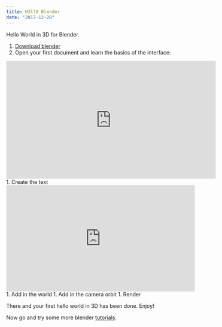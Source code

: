 ```yaml
---
title: H3ll0 Blender
date: "2017-12-28"
---
```


Hello World in 3D for Blender.

1. [Download blender](https://www.blender.org/download/)
1. Open your first document and learn the basics of the interface:
<iframe width="560" height="315"
src="https://www.youtube.com/embed/kes2qmijy7w" frameborder="0"
gesture="media" allow="encrypted-media" allowfullscreen></iframe>
1. Create the text
<div style="position:relative;height:0;padding-bottom:56.25%"><iframe
src="https://www.youtube.com/embed/74pUyg2LWro?ecver=2" width="640"
height="360" frameborder="0" gesture="media" allow="encrypted-media"
style="position:absolute;width:100%;height:100%;left:0"
allowfullscreen></iframe></div>
1. Add in the world
1. Add in the camera orbit
1. Render

There and your first hello world in 3D has been done. Enjoy!

Now go and try some more blender [tutorials](https://www.blender.org/support/tutorials/).
